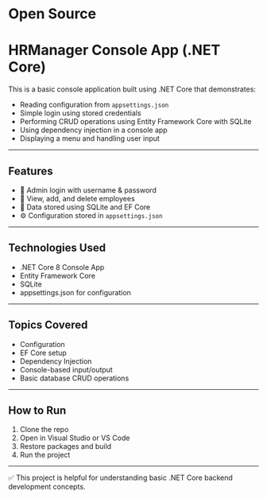 # Open Source
 
# HRManager Console App (.NET Core)

This is a basic console application built using .NET Core that demonstrates:

- Reading configuration from `appsettings.json`
- Simple login using stored credentials
- Performing CRUD operations using Entity Framework Core with SQLite
- Using dependency injection in a console app
- Displaying a menu and handling user input

---

## Features

- 🔐 Admin login with username & password
- 🧑 View, add, and delete employees
- 💾 Data stored using SQLite and EF Core
- ⚙️ Configuration stored in `appsettings.json`

---

## Technologies Used

- .NET Core 8 Console App
- Entity Framework Core
- SQLite
- appsettings.json for configuration

---

## Topics Covered

- Configuration
- EF Core setup
- Dependency Injection
- Console-based input/output
- Basic database CRUD operations

---

## How to Run

1. Clone the repo
2. Open in Visual Studio or VS Code
3. Restore packages and build
4. Run the project

---

✅ This project is helpful for understanding basic .NET Core backend development concepts.

